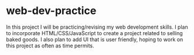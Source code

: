 # web-dev-practice

In this project I will be practicing/revising my web development skills. I plan to incorporate HTML/CSS/JavaScript to create a project related to selling baked goods. I also plan to add UI that is user friendly, hoping to work on this project as often as time permits.

